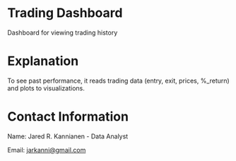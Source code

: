 # Trading Dashboard
Dashboard for viewing trading history


# Explanation
To see past performance, it reads trading data (entry, exit, prices, %_return) and plots to visualizations.


# Contact Information
Name: Jared R. Kannianen - Data Analyst 

Email: jarkanni@gmail.com
